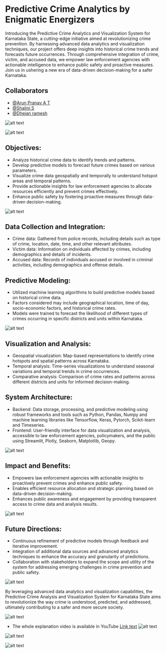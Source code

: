 
# Predictive Crime Analytics by Enigmatic Energizers

Introducing the Predictive Crime Analytics and Visualization System for Karnataka State, a cutting-edge initiative aimed at revolutionizing crime prevention. By harnessing advanced data analytics and visualization techniques, our project offers deep insights into historical crime trends and forecasts future occurrences. Through comprehensive integration of crime, victim, and accused data, we empower law enforcement agencies with actionable intelligence to enhance public safety and proactive measures. Join us in ushering a new era of data-driven decision-making for a safer Karnataka.

## Collaborators

- [@Arun Pranav A T](https://github.com/arunpranav-at)
- [@Shalini S](https://github.com/ShaliniSJ)
- [@Dhejan ramesh](https://github.com/Dhejan33) 

![alt text](<MAINFOLDER/ppt in images/Team Enigmatic Energizers_page-0001.jpg>)

![alt text](<MAINFOLDER/ppt in images/Team Enigmatic Energizers_page-0007.jpg>)

## Objectives:
- Analyze historical crime data to identify trends and patterns.
- Develop predictive models to forecast future crimes based on various parameters.
- Visualize crime data geospatially and temporally to understand hotspot areas and temporal patterns.
- Provide actionable insights for law enforcement agencies to allocate resources efficiently and prevent crimes effectively.
- Enhance public safety by fostering proactive measures through data-driven decision-making.

![alt text](<MAINFOLDER/ppt in images/Team Enigmatic Energizers_page-0002.jpg>)

## Data Collection and Integration:
- Crime data: Gathered from police records, including details such as type of crime, location, date, time, and other relevant attributes.
- Victim data: Information on individuals affected by crimes, including demographics and details of incidents.
- Accused data: Records of individuals accused or involved in criminal activities, including demographics and offense details.

## Predictive Modeling:
- Utilized machine learning algorithms to build predictive models based on historical crime data.
- Factors considered may include geographical location, time of day, socio-economic factors, and historical crime rates.
- Models were trained to forecast the likelihood of different types of crimes occurring in specific districts and units within Karnataka.

![alt text](<MAINFOLDER/ppt in images/Team Enigmatic Energizers_page-0005.jpg>)

## Visualization and Analysis:
- Geospatial visualization: Map-based representations to identify crime hotspots and spatial patterns across Karnataka.
- Temporal analysis: Time-series visualizations to understand seasonal variations and temporal trends in crime occurrences.
- Comparative analysis: Comparison of crime rates and patterns across different districts and units for informed decision-making.

## System Architecture:
- Backend: Data storage, processing, and predictive modeling using robust frameworks and tools such as Python, Pandas, Numpy and machine learning libraries like Tensorflow, Keras, Pytorch, Scikit-learn and Timeseries.
- Frontend: User-friendly interface for data visualization and analysis, accessible to law enforcement agencies, policymakers, and the public using Streamlit, Plotly, Seaborn, Matplotlib, Geopy.

![alt text](<MAINFOLDER/ppt in images/Team Enigmatic Energizers_page-0003.jpg>)

## Impact and Benefits:
- Empowers law enforcement agencies with actionable insights to proactively prevent crimes and enhance public safety.
- Enables efficient resource allocation and strategic planning based on data-driven decision-making.
- Enhances public awareness and engagement by providing transparent access to crime data and analysis results.

![alt text](<MAINFOLDER/ppt in images/Team Enigmatic Energizers_page-0004.jpg>)

## Future Directions:
- Continuous refinement of predictive models through feedback and iterative improvement.
- Integration of additional data sources and advanced analytics techniques to enhance the accuracy and granularity of predictions.
- Collaboration with stakeholders to expand the scope and utility of the system for addressing emerging challenges in crime prevention and public safety.

![alt text](<MAINFOLDER/ppt in images/Team Enigmatic Energizers_page-0006.jpg>)

By leveraging advanced data analytics and visualization capabilities, the Predictive Crime Analysis and Visualization System for Karnataka State aims to revolutionize the way crime is understood, predicted, and addressed, ultimately contributing to a safer and more secure society.

![alt text](<MAINFOLDER/ppt in images/Team Enigmatic Energizers_page-0008.jpg>)

- The whole explanation video is available in YouTube [Link text](https://youtu.be/aKzof3DJHA0)
![alt text](<MAINFOLDER/ppt in images/Team Enigmatic Energizers_page-0009.jpg>)

![alt text](<MAINFOLDER/ppt in images/Team Enigmatic Energizers_page-0010.jpg>)

![alt text](<MAINFOLDER/ppt in images/Team Enigmatic Energizers_page-0011.jpg>)
